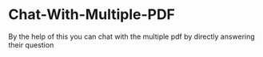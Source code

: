 # Chat-With-Multiple-PDF
By the help of this you can chat with the multiple pdf by directly answering their question
